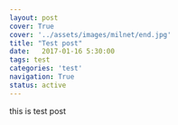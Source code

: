 ```yaml
---
layout: post
cover: True
cover: '../assets/images/milnet/end.jpg'
title: "Test post"
date:   2017-01-16 5:30:00
tags: test
categories: 'test'
navigation: True
status: active
---
```


<p> this is test post </p>
